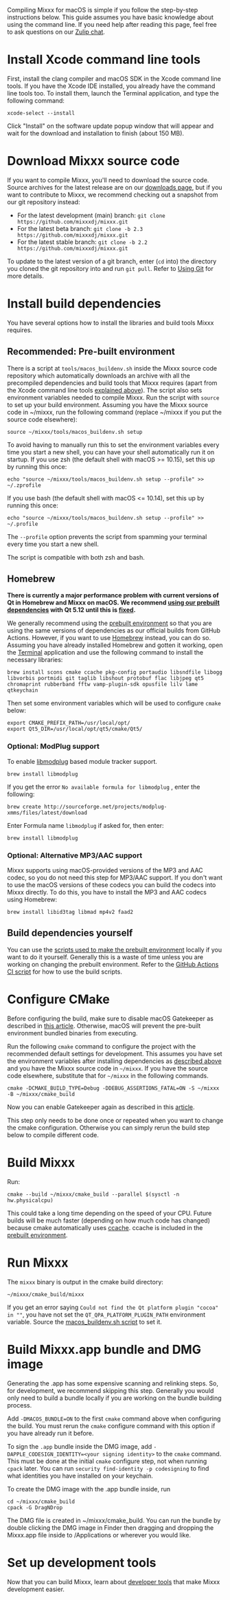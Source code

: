 Compiling Mixxx for macOS is simple if you follow the step-by-step instructions below. This guide assumes you have basic knowledge about using the command line. If you need help after reading this page, feel free to ask questions on our [Zulip chat](https://mixxx.zulipchat.com/#narrow/stream/247620-development-help).

# Install Xcode command line tools

First, install the clang compiler and macOS SDK in the Xcode command line tools. If you have the Xcode IDE installed, you already have the command line tools too. To install them, launch the Terminal application, and type the following command:

```shell
xcode-select --install
```

Click "Install" on the software update popup window that will appear and wait for the download and installation to finish (about 150 MB).

# Download Mixxx source code

If you want to compile Mixxx, you'll need to download the source code. Source archives for the latest release are on our [downloads
page](https://www.mixxx.org/download), but if you want to contribute to Mixxx, we recommend checking out a snapshot from our git repository instead:

  - For the latest development (main) branch: `git clone https://github.com/mixxxdj/mixxx.git`
  - For the latest beta branch: `git clone -b 2.3 https://github.com/mixxxdj/mixxx.git`
  - For the latest stable branch: `git clone -b 2.2 https://github.com/mixxxdj/mixxx.git`

To update to the latest version of a git branch, enter (`cd` into) the directory you cloned the git repository into and run `git pull`. Refer to [Using Git](https://github.com/mixxxdj/mixxx/wiki/Using%20Git) for more details.

# Install build dependencies

You have several options how to install the libraries and build tools Mixxx requires.

## Recommended: Pre-built environment

There is a script at `tools/macos_buildenv.sh` inside the Mixxx source code repository which automatically downloads an archive with all the precompiled dependencies and build tools that Mixxx requires (apart from the Xcode command line tools [explained above](#install-xcode-command-line-tools)). The script also sets environment variables needed to compile Mixxx. Run the script with `source` to set up your build environment. Assuming you have the Mixxx source code in ~/mixxx, run the following command (replace ~/mixxx if you put the source code elsewhere):

```shell
source ~/mixxx/tools/macos_buildenv.sh setup
```

To avoid having to manually run this to set the environment variables every time you start a new shell, you can have your shell automatically run it on startup. If you use zsh (the default shell with macOS >= 10.15), set this up by running this once:

```shell
echo "source ~/mixxx/tools/macos_buildenv.sh setup --profile" >> ~/.zprofile
```

If you use bash (the default shell with macOS <= 10.14), set this up by running this once:

```shell
echo "source ~/mixxx/tools/macos_buildenv.sh setup --profile" >> ~/.profile
```

The `--profile` option prevents the script from spamming your terminal every time you start a new shell.

The script is compatible with both zsh and bash.

## Homebrew

**There is currently a major performance problem with current versions of Qt in Homebrew and Mixxx on macOS. We recommend [using our prebuilt
dependencies](#Recommended-Pre-built-environment) with Qt 5.12 until this is [fixed](https://mixxx.zulipchat.com/#narrow/stream/109171-development/topic/QOpenGLWidget.20migration).**

We generally recommend using the [prebuilt environment](#recommended-pre-built-environment) so that you are using the same versions of dependencies as our official builds from GitHub Actions. However, if you want to use [Homebrew](https://github.com/Homebrew/brew) instead, you can do so. Assuming you have already installed Homebrew and gotten it working, open the [Terminal](http://www.apple.com/macosx/apps/all.html#terminal) application and use the following command to install the necessary libraries:

```shell
brew install scons cmake ccache pkg-config portaudio libsndfile libogg libvorbis portmidi git taglib libshout protobuf flac libjpeg qt5 chromaprint rubberband fftw vamp-plugin-sdk opusfile lilv lame qtkeychain
```

Then set some environment variables which will be used to configure `cmake` below: 

```shell
export CMAKE_PREFIX_PATH=/usr/local/opt/
export Qt5_DIR=/usr/local/opt/qt5/cmake/Qt5/
```

### Optional: ModPlug support

To enable [libmodplug](http://modplug-xmms.sourceforge.net/) based
module tracker support.

```shell
brew install libmodplug
```

If you get the error `No available formula for libmodplug` , enter the
following:

```shell
brew create http://sourceforge.net/projects/modplug-xmms/files/latest/download
```

Enter Formula name `libmodplug` if asked for, then enter:

```shell
brew install libmodplug
```

### Optional: Alternative MP3/AAC support

Mixxx supports using macOS-provided versions of the MP3 and AAC codec, so you do not need this step for MP3/AAC support. If you don't want to use the macOS versions of these codecs you can build the codecs into Mixxx directly. To do this, you have to install the MP3 and AAC codecs using Homebrew:

```shell
brew install libid3tag libmad mp4v2 faad2
```

## Build dependencies yourself

You can use the [scripts used to make the prebuilt environment](https://github.com/mixxxdj/buildserver) locally if you want to do it yourself. Generally this is a waste of time unless you are working on changing the prebuilt environment. Refer to the [GitHub Actions CI script](https://github.com/mixxxdj/buildserver/blob/2.3.x-unix/.github/workflows/build-environment-build.yml) for how to use the build scripts.

# Configure CMake

Before configuring the build, make sure to disable macOS Gatekeeper as described in [this article](https://www.imore.com/how-open-apps-anywhere-macos-catalina-and-mojave). Otherwise, macOS will prevent the pre-built environment bundled binaries from executing.

Run the following `cmake` command to configure the project with the recommended default settings for development. This assumes you have set the environment variables after installing dependencies as [described above](#install-build-dependencies) and you have the Mixxx source code in `~/mixxx`. If you have the source code elsewhere, substitute that for `~/mixxx` in the following commands.

```shell
cmake -DCMAKE_BUILD_TYPE=Debug -DDEBUG_ASSERTIONS_FATAL=ON -S ~/mixxx -B ~/mixxx/cmake_build
```

Now you can enable Gatekeeper again as described in this [article](https://www.imore.com/how-open-apps-anywhere-macos-catalina-and-mojave).

This step only needs to be done once or repeated when you want to change the cmake configuration. Otherwise you can simply rerun the build step below to compile different code.

# Build Mixxx

Run:
```shell
cmake --build ~/mixxx/cmake_build --parallel $(sysctl -n hw.physicalcpu)
```
This could take a long time depending on the speed of your CPU. Future builds will be much faster (depending on how much code has changed) because cmake automatically uses [ccache](https://ccache.dev/). ccache is included in the [prebuilt environment](#recommended-pre-built-environment).

# Run Mixxx

The `mixxx` binary is output in the cmake build directory:
```shell
~/mixxx/cmake_build/mixxx
```

If you get an error saying `Could not find the Qt platform plugin "cocoa" in ""`, you have not set the `QT_QPA_PLATFORM_PLUGIN_PATH` environment variable. Source the [macos_buildenv.sh script](#recommended-pre-built-environment) to set it.

# Build Mixxx.app bundle and DMG image

Generating the .app has some expensive scanning and relinking steps. So, for development, we recommend skipping this step. Generally you would only need to build a bundle locally if you are working on the bundle building process.

Add `-DMACOS_BUNDLE=ON` to the first `cmake` command above when configuring the build. You must rerun the `cmake` configure command with this option if you have already run it before.

To sign the `.app` bundle inside the DMG image, add `-DAPPLE_CODESIGN_IDENTITY=<your signing identity>` to the `cmake` command. This must be done at the initial `cmake` configure step, not when running `cpack` later. You can run `security find-identity -p codesigning` to find what identities you have installed on your keychain.

To create the DMG image with the .app bundle inside, run
```shell
cd ~/mixxx/cmake_build
cpack -G DragNDrop
```

The DMG file is created in ~/mixxx/cmake_build. You can run the bundle by double clicking the DMG image in Finder then dragging and dropping the Mixxx.app file inside to /Applications or wherever you would like.

# Set up development tools

Now that you can build Mixxx, learn about [developer tools](https://github.com/mixxxdj/mixxx/wiki/Developer%20Tools) that make Mixxx development easier.

